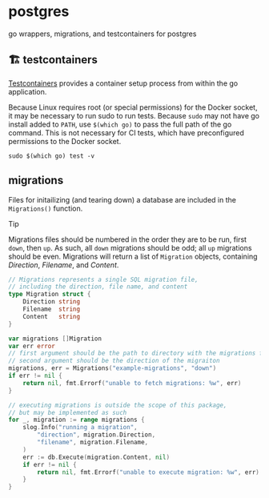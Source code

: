 # postgres
go wrappers, migrations, and testcontainers for postgres

## 🏗️ testcontainers
[Testcontainers](https://testcontainers.com/guides/getting-started-with-testcontainers-for-go/) provides a container setup process from within the go application.

Because Linux requires root (or special permissions) for the Docker socket, it may be necessary to run sudo to run tests. Because `sudo` may not have go install added to `PATH`, use `$(which go)` to pass the full path of the go command. This is not necessary for CI tests, which have preconfigured permissions to the Docker socket.
```shell
sudo $(which go) test -v
```

## migrations
Files for initailizing (and tearing down) a database are included in the `Migrations()` function.

> [!TIP]
> Migrations files should be numbered in the order they are to be run, first `down`, then `up`. As such, all `down` migrations should be odd; all `up` migrations should be even. Migrations will return a list of `Migration` objects, containing _Direction_, _Filename_, and _Content_.

```go
// Migrations represents a single SQL migration file,
// including the direction, file name, and content
type Migration struct {
    Direction string
    Filename  string
    Content   string
}

var migrations []Migration
var err error
// first argument should be the path to directory with the migrations files,
// second argument should be the direction of the migraiton
migrations, err = Migrations("example-migrations", "down")
if err != nil {
    return nil, fmt.Errorf("unable to fetch migrations: %w", err)
}

// executing migrations is outside the scope of this package,
// but may be implemented as such
for _, migration := range migrations {
    slog.Info("running a migration",
        "direction", migration.Direction,
        "filename", migration.Filename,
    )
    err := db.Execute(migration.Content, nil)
    if err != nil {
        return nil, fmt.Errorf("unable to execute migration: %w", err)
    }
}
```
